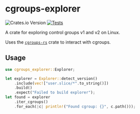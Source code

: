 # cgroups-explorer

![Crates.io Version](https://img.shields.io/crates/v/cgroups-explorer)
[![Tests](https://github.com/oguzbilgener/cgroups-explorer/actions/workflows/build.yml/badge.svg)](https://github.com/oguzbilgener/cgroups-explorer/actions/workflows/build.yml)

A crate for exploring control groups v1 and v2 on Linux.

Uses the [`cgroups-rs`](https://github.com/kata-containers/cgroups-rs) crate to interact with cgroups.

## Usage

```rust
use cgroups_explorer::Explorer;

let explorer = Explorer::detect_version()
    .include(vec!["user.slice/*".to_string()])
    .build()
    .expect("Failed to build explorer");
let found = explorer
    .iter_cgroups()
    .for_each(|c| println!("Found cgroup: {}", c.path()));
```
